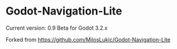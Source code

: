 # Godot-Navigation-Lite
Current version: 0.9 Beta for Godot 3.2.x

Forked from https://github.com/MilosLukic/Godot-Navigation-Lite

